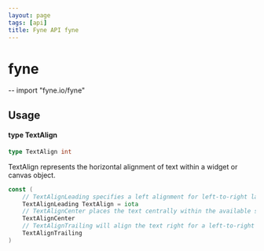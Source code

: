 ```yaml
---
layout: page
tags: [api]
title: Fyne API fyne
---
```


# fyne
--
    import "fyne.io/fyne"

## Usage

#### type TextAlign

```go
type TextAlign int
```

TextAlign represents the horizontal alignment of text within a widget or canvas
object.

```go
const (
	// TextAlignLeading specifies a left alignment for left-to-right languages.
	TextAlignLeading TextAlign = iota
	// TextAlignCenter places the text centrally within the available space.
	TextAlignCenter
	// TextAlignTrailing will align the text right for a left-to-right language.
	TextAlignTrailing
)
```
